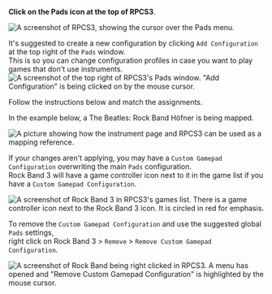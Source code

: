 **Click on the Pads icon at the top of RPCS3**.

![A screenshot of RPCS3, showing the cursor over the Pads menu.](https://carlmylo.github.io/rb3-pc/images/instruments/rpcs3pad.png "Pads")

It's suggested to create a new configuration by clicking `Add Configuration` at the top right of the `Pads` window.  
This is so you can change configuration profiles in case you want to play games that don't use instruments.  
![A screenshot of the top right of RPCS3's Pads window. "Add Configuration" is being clicked on by the mouse cursor.](https://carlmylo.github.io/rb3-pc/images/instruments/rpcs3padprofadd.png "Add Configuration")

Follow the instructions below and match the assignments.

In the example below, a The Beatles: Rock Band Höfner is being mapped.

![A picture showing how the instrument page and RPCS3 can be used as a mapping reference.](https://carlmylo.github.io/rb3-pc/images/instruments/padlegend.png "Mapping the Rock Band Hofner")

If your changes aren't applying, you may have a `Custom Gamepad Configuration` overwriting the main `Pads` configuration.  
Rock Band 3 will have a game controller icon next to it in the game list if you have a `Custom Gamepad Configuration`.

![A screenshot of Rock Band 3 in RPCS3's games list. There is a game controller icon next to the Rock Band 3 icon. It is circled in red for emphasis.](https://carlmylo.github.io/rb3-pc/images/instruments/custompadactive.png "Custom Gamepad Configuration Active")

To remove the `Custom Gamepad Configuration` and use the suggested global `Pads` settings,  
right click on Rock Band 3 > `Remove` > `Remove Custom Gamepad Configuration`.

![A screenshot of Rock Band being right clicked in RPCS3. A menu has opened and "Remove Custom Gamepad Configuration" is highlighted by the mouse cursor.](https://carlmylo.github.io/rb3-pc/images/instruments/custompadremove.png "Custom Gamepad Configuration Active")